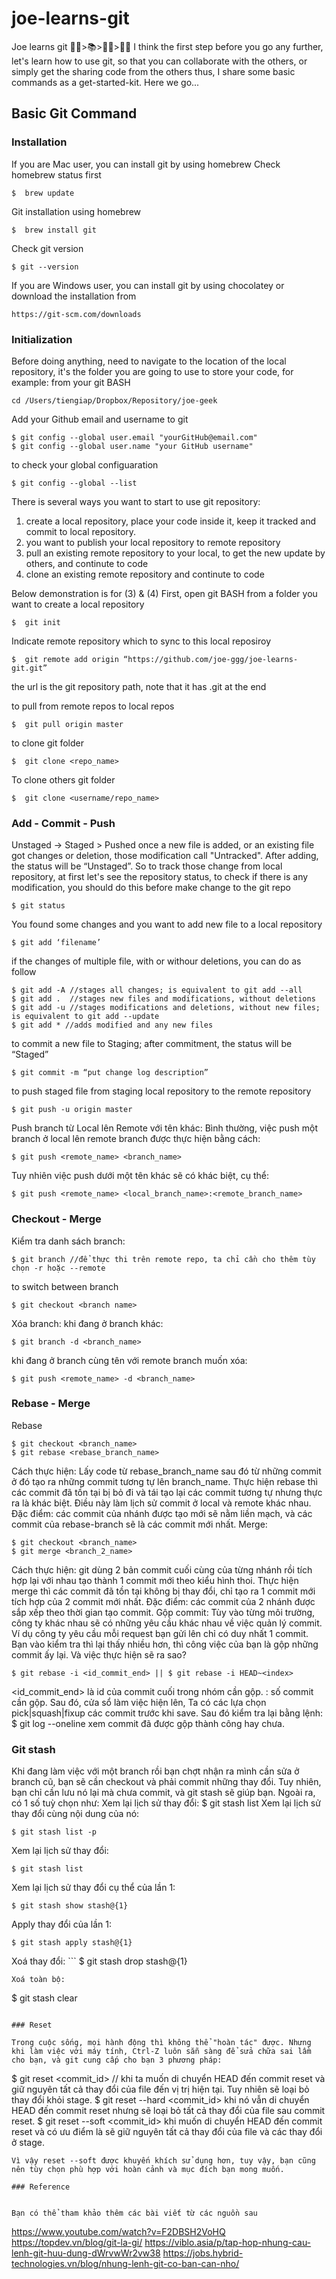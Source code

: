 # joe-learns-git

Joe learns git 🐱‍💻>📚>🐱‍👤>🐱‍🏍
I think the first step before you go any further, let's learn how to use git, so that you can collaborate with the others, or simply get the sharing code from the others
thus, I share some basic commands as a get-started-kit.
Here we go...

## Basic Git Command

### Installation

If you are Mac user, you can install git by using homebrew
Check homebrew status first
```
$  brew update
```
Git installation using homebrew
```
$  brew install git 
```
Check git version
```
$ git --version
```
If you are Windows user, you can install git by using chocolatey
or download the installation from 
```
https://git-scm.com/downloads
```

### Initialization

Before doing anything, need to navigate to the location of the local repository, it's the folder you are going to use to store your code, for example:
from your git BASH
```
cd /Users/tiengiap/Dropbox/Repository/joe-geek 
```
Add your Github email and username to git
```
$ git config --global user.email "yourGitHub@email.com"
$ git config --global user.name "your GitHub username"
```
to check your global configuaration
```
$ git config --global --list
```

There is several ways you want to start to use git repository:
1) create a local repository, place your code inside it, keep it tracked and commit to local repository.
2) you want to publish your local repository to remote repository
3) pull an existing remote repository to your local, to get the new update by others, and continute to code
4) clone an existing remote repository and continute to code

Below demonstration is for (3) & (4)
First, open git BASH from a folder you want to create a local repository
```
$  git init  
```
Indicate remote repository which to sync to this local reposiroy
```
$  git remote add origin “https://github.com/joe-ggg/joe-learns-git.git” 
```
the url is the git repository path, note that it has .git at the end
 
to pull from remote repos to local repos
```
$  git pull origin master 
```
to clone git folder
```
$  git clone <repo_name>
```
To clone others git folder
```
$  git clone <username/repo_name>
```

### Add - Commit - Push

Unstaged -> Staged > Pushed
once a new file is added, or an existing file got changes or deletion, those modification call "Untracked".
After adding, the status will be “Unstaged”.
So to track those change from local repository, at first let's see the repository status, to check if there is any modification, you should do this before make change to the git repo
```
$ git status 
```
You found some changes and you want to add new file to a local repository
```
$ git add ‘filename’ 
```
if the changes of multiple file, with or withour deletions, you can do as follow
```
$ git add -A //stages all changes; is equivalent to git add --all
$ git add .  //stages new files and modifications, without deletions
$ git add -u //stages modifications and deletions, without new files; is equivalent to git add --update
$ git add * //adds modified and any new files 
```
to commit a new file to Staging; after commitment, the status will be “Staged”
```
$ git commit -m “put change log description”  
```
to push staged file from staging local repository to the remote repository
```
$ git push -u origin master
```
Push branch từ Local lên Remote với tên khác:
Bình thường, việc push một branch ở local lên remote branch được thực hiện bằng cách: 
```
$ git push <remote_name> <branch_name>
```
Tuy nhiên việc push dưới một tên khác sẽ có khác biệt, cụ thể: 
```
$ git push <remote_name> <local_branch_name>:<remote_branch_name>
```

### Checkout - Merge

Kiểm tra danh sách branch: 
```
$ git branch //để thực thi trên remote repo, ta chỉ cần cho thêm tùy chọn -r hoặc --remote
```
to switch between branch
```
$ git checkout <branch name> 
```
Xóa branch:
khi đang ở branch khác: 
```
$ git branch -d <branch_name>
```
khi đang ở branch cùng tên với remote branch muốn xóa: 
```
$ git push <remote_name> -d <branch_name>

```
### Rebase - Merge
Rebase
```
$ git checkout <branch_name>
$ git rebase <rebase_branch_name>
```
Cách thực hiện: Lấy code từ rebase_branch_name sau đó từ những commit ở đó tạo ra những commit tương tự lên branch_name. Thực hiện rebase thì các commit đã tồn tại bị bỏ đi và tái tạo lại các commit tương tự nhưng thực ra là khác biệt. Điều này làm lịch sử commit ở local và remote khác nhau.
Đặc điểm: các commit của nhánh được tạo mới sẽ nằm liền mạch, và các commit của rebase-branch sẽ là các commit mới nhất.
Merge:
```
$ git checkout <branch_name>
$ git merge <branch_2_name>
```
Cách thực hiện: git dùng 2 bản commit cuối cùng của từng nhánh rồi tích hợp lại với nhau tạo thành 1 commit mới theo kiểu hình thoi. Thực hiện merge thì các commit đã tồn tại không bị thay đổi, chỉ tạo ra 1 commit mới tích hợp của 2 commit mới nhất.
Đặc điểm: các commit của 2 nhánh được sắp xếp theo thời gian tạo commit.
Gộp commit:
Tùy vào từng môi trường, công ty khác nhau sẽ có những yêu cầu khác nhau về việc quản lý commit. Ví dụ công ty yêu cầu mỗi request bạn gửi lên chỉ có duy nhất 1 commit. Bạn vào kiểm tra thì lại thấy nhiều hơn, thì công việc của bạn là gộp những commit ấy lại. Và việc thực hiện sẽ ra sao?
```
$ git rebase -i <id_commit_end> || $ git rebase -i HEAD~<index>
```
<id_commit_end> là id của commit cuối trong nhóm cần gộp.
<index>: số commit cần gộp. Sau đó, cửa sổ làm việc hiện lên, Ta có các lựa chọn pick|squash|fixup các commit trước khi save.
Sau đó kiểm tra lại bằng lệnh: $ git log --oneline xem commit đã được gộp thành công hay chưa.
 
### Git stash


Khi đang làm việc với một branch rồi bạn chợt nhận ra mình cần sửa ở branch cũ, bạn sẽ cần checkout và phải commit những thay đổi. Tuy nhiên, bạn chỉ cần lưu nó lại mà chưa commit, và git stash sẽ giúp bạn. Ngoài ra, có 1 số tuỳ chọn như:
Xem lại lịch sử thay đổi: $ git stash list
Xem lại lịch sử thay đổi cùng nội dung của nó: 
```
$ git stash list -p
```
Xem lại lịch sử thay đổi: 
```
$ git stash list
```
Xem lại lịch sử thay đổi cụ thể của lần 1: 
```
$ git stash show stash@{1}
```
Apply thay đổi của lần 1: 
```
$ git stash apply stash@{1}
```
Xoá thay đổi: ```
$ git stash drop stash@{1}
```
Xoá toàn bộ: 
```
$ git stash clear
```

### Reset

Trong cuộc sống, mọi hành động thì không thể "hoàn tác" được. Nhưng khi làm việc với máy tính, Ctrl-Z luôn sẵn sàng để sửa chữa sai lầm cho bạn, và git cung cấp cho bạn 3 phương pháp:
```
$ git reset <commit_id> // khi ta muốn di chuyển HEAD đến commit reset và giữ nguyên tất cả thay đổi của file đến vị trị hiện tại. Tuy nhiên sẽ loại bỏ thay đổi khỏi stage.
$ git reset --hard <commit_id> khi nó vẫn di chuyển HEAD đến commit reset nhưng sẽ loại bỏ tất cả thay đổi của file sau commit reset.
$ git reset --soft <commit_id> khi muốn di chuyển HEAD đến commit reset và có ưu điểm là sẽ giữ nguyên tất cả thay đổi của file và các thay đổi ở stage. 
```
Vì vậy reset --soft được khuyến khích sử dụng hơn, tuy vậy, bạn cũng nên tùy chọn phù hợp với hoàn cảnh và mục đích bạn mong muốn.

### Reference


Bạn có thể tham khảo thêm các bài viết từ các nguồn sau
```
https://www.youtube.com/watch?v=F2DBSH2VoHQ
https://topdev.vn/blog/git-la-gi/
https://viblo.asia/p/tap-hop-nhung-cau-lenh-git-huu-dung-dWrvwWr2vw38
https://jobs.hybrid-technologies.vn/blog/nhung-lenh-git-co-ban-can-nho/
```
